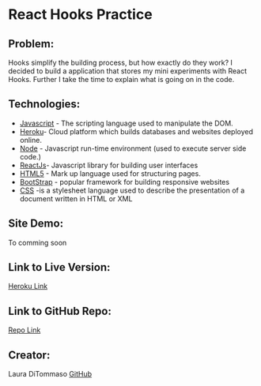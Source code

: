 # React Hooks Practice 

## Problem:
Hooks simplify the building process, but how exactly do they work? I decided to build a application that stores my mini experiments with 
React Hooks. Further I take the time to explain what is going on in the code.  

## Technologies: 
* [Javascript](https://www.javascript.com/) - The scripting language used to manipulate the DOM. 
* [Heroku](https://www.heroku.com/)- Cloud platform which builds databases and websites deployed online. 
* [Node](https://nodejs.org/en) - Javascript run-time environment (used to execute server side code.)
* [ReactJs](https://reactjs.org/)- Javascript library for building user interfaces 
* [HTML5](https://developer.mozilla.org/en-US/docs/Web/Guide/HTML/HTML5) - Mark up language used for structuring pages. 
* [BootStrap](https://getbootstrap.com/) - popular framework for building responsive websites
* [CSS](https://developer.mozilla.org/en-US/docs/Web/CSS) -is a stylesheet language used to describe the presentation of a document written in HTML or XML


## Site Demo: 
To comming soon 


## Link to Live Version: 
[Heroku Link](https://react-hooks-practice.herokuapp.com/)
## Link to GitHub Repo:
[Repo Link](https://github.com/lmd808/react-hooks)


## Creator: 

Laura DiTommaso [GitHub](https://github.com/lmd808)


